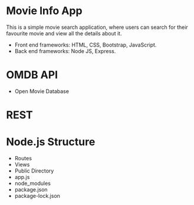 # Movie Info App
This is a simple movie search application, where users can search for their favourite movie and view all the details about it.
- Front end frameworks: HTML, CSS, Bootstrap, JavaScript.
- Back end frameworks: Node JS, Express.

# OMDB API
- Open Movie Database

# REST

# Node.js Structure
- Routes
- Views
- Public Directory
- app.js
- node_modules
- package.json
- package-lock.json
